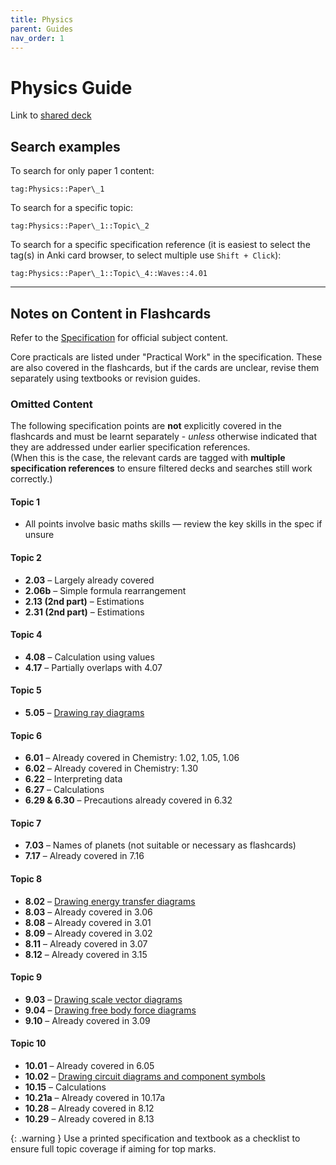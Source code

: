 ```yaml
---
title: Physics
parent: Guides
nav_order: 1
---
```


# Physics Guide
  
Link to [shared deck](/)

## Search examples

To search for only paper 1 content:

```
tag:Physics::Paper\_1
```

To search for a specific topic:

```
tag:Physics::Paper\_1::Topic\_2
```

To search for a specific specification reference (it is easiest to select the tag(s) in Anki card browser, to select multiple use `Shift + Click`):

```
tag:Physics::Paper\_1::Topic\_4::Waves::4.01
```


---

## Notes on Content in Flashcards

Refer to the [Specification](https://qualifications.pearson.com/content/dam/pdf/GCSE/Science/2016/Specification/gcse-physics-spec.pdf) for official subject content.

Core practicals are listed under "Practical Work" in the specification. These are also covered in the flashcards, but if the cards are unclear, revise them separately using textbooks or revision guides.


### Omitted Content

The following specification points are **not** explicitly covered in the flashcards and must be learnt separately - *unless* otherwise indicated that they are addressed under earlier specification references.  
(When this is the case, the relevant cards are tagged with **multiple specification references** to ensure filtered decks and searches still work correctly.)

#### Topic 1
- All points involve basic maths skills — review the key skills in the spec if unsure

#### Topic 2
- **2.03** – Largely already covered
- **2.06b** – Simple formula rearrangement
- **2.13 (2nd part)** – Estimations
- **2.31 (2nd part)** – Estimations

#### Topic 4
- **4.08** – Calculation using values
- **4.17** – Partially overlaps with 4.07

#### Topic 5
- **5.05** – [Drawing ray diagrams](https://www.bbc.co.uk/bitesize/guides/zt42srd/revision/2)

#### Topic 6
- **6.01** – Already covered in Chemistry: 1.02, 1.05, 1.06
- **6.02** – Already covered in Chemistry: 1.30
- **6.22** – Interpreting data
- **6.27** – Calculations
- **6.29 & 6.30** – Precautions already covered in 6.32

#### Topic 7
- **7.03** – Names of planets (not suitable or necessary as flashcards)
- **7.17** – Already covered in 7.16

#### Topic 8
- **8.02** – [Drawing energy transfer diagrams](https://www.bbc.co.uk/bitesize/guides/z9638mn/revision/3)
- **8.03** – Already covered in 3.06
- **8.08** – Already covered in 3.01
- **8.09** – Already covered in 3.02
- **8.11** – Already covered in 3.07
- **8.12** – Already covered in 3.15

#### Topic 9
- **9.03** – [Drawing scale vector diagrams](https://www.bbc.co.uk/bitesize/guides/z3xvk2p/revision/4)
- **9.04** – [Drawing free body force diagrams](https://www.bbc.co.uk/bitesize/guides/z3xvk2p/revision/4)
- **9.10** – Already covered in 3.09

#### Topic 10
- **10.01** – Already covered in 6.05
- **10.02** – [Drawing circuit diagrams and component symbols](https://www.bbc.co.uk/bitesize/guides/zwpwrwx/revision/1)
- **10.15** – Calculations
- **10.21a** – Already covered in 10.17a
- **10.28** – Already covered in 8.12
- **10.29** – Already covered in 8.13

{: .warning } Use a printed specification and textbook as a checklist to ensure full topic coverage if aiming for top marks.
